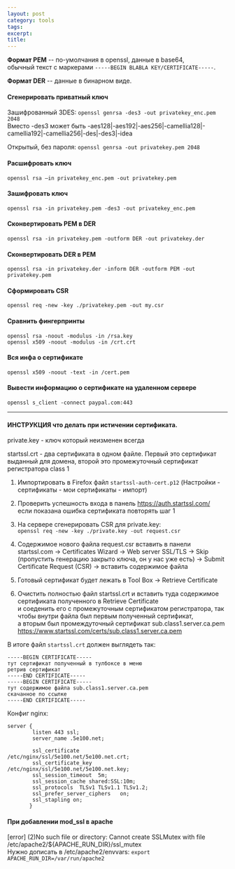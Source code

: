 ```yaml
---
layout: post
category: tools
tags: 
excerpt: 
title: 
---
```

**Формат PEM** -- по-умолчания в openssl, данные в base64,  
обычный текст с маркерами `-----BEGIN BLABLA KEY/CERTIFICATE-----`.  

**Формат DER** -- данные в бинарном виде.


#### Сгенерировать приватный ключ 
Зашифрованный 3DES: `openssl genrsa -des3 -out privatekey_enc.pem 2048`  
Вместо -des3 может быть -aes128|-aes192|-aes256|-camellia128|-camellia192|-camellia256|-des|-des3|-idea  

Открытый, без пароля: `openssl genrsa -out privatekey.pem 2048`  

#### Расшифровать ключ 
`openssl rsa –in privatekey_enc.pem -out privatekey.pem`  

#### Зашифровать ключ 
`openssl rsa -in privatekey.pem -des3 -out privatekey_enc.pem`  

#### Сконвертировать PEM в DER 
`openssl rsa -in privatekey.pem -outform DER -out privatekey.der`  

#### Сконвертировать DER в PEM 
`openssl rsa -in privatekey.der -inform DER -outform PEM -out privatekey.pem`  

#### Сформировать CSR 
`openssl req -new -key ./privatekey.pem -out my.csr`  


#### Сравнить фингерпринты
`openssl rsa -noout -modulus -in /rsa.key`  
`openssl x509 -noout -modulus -in /crt.crt`  

#### Вся инфа о сертификате 
`openssl x509 -noout -text -in /cert.pem`  

#### Вывести информацию о сертификате на удаленном сервере
`openssl s_client -connect paypal.com:443`  	

-----------------

#### ИНСТРУКЦИЯ что делать при истичении сертификата. 

private.key - ключ который неизменен всегда 

startssl.crt - два сертификата в одном файле. Первый это сертификат выданный для домена,
второй это промежуточный сертификат регистратора class 1


1. Импортировать в Firefox файл `startssl-auth-cert.p12` (Настройки - сертификаты - мои сертификаты - импорт)  
  
2. Проверить успешность входа в панель https://auth.startssl.com/  
   если показана ошибка сертификата повторять шаг 1  

3. На сервере сгенерировать CSR для private.key:  
   `openssl req -new -key ./private.key -out request.csr`  

4. Содержимое нового файла request.csr вставить в панели startssl.com -> Certificates Wizard -> Web server SSL/TLS -> Skip (пропустить генерацию закрыто ключа, он у нас уже есть) -> Submit Certificate Request (CSR) -> вставить содержимое файла  
  
5. Готовый сертификат будет лежать в Tool Box -> Retrieve Certificate  
  
6. Очистить полностью файл startssl.crt и вставить туда содержимое сертификата полученного в Retrieve Certificate  
   и соеденить его с промежуточным сертификатом регистратора, так чтобы внутри файла был первым полученный сертификат,  
   а вторым был промеждуточный сертификат sub.class1.server.ca.pem https://www.startssl.com/certs/sub.class1.server.ca.pem  
  
В итоге файл `startssl.crt` должен выглядеть так:  


<pre><code>-----BEGIN CERTIFICATE-----
тут сертификат полученный в тулбоксе в меню
ретрив сертификат 
-----END CERTIFICATE-----
-----BEGIN CERTIFICATE-----
тут содержимое файла sub.class1.server.ca.pem
скачанное по ссылке 
-----END CERTIFICATE-----</pre></code>  
  


Конфиг nginx:  
<pre><code>server {
        listen 443 ssl;
        server_name .5e100.net;

        ssl_certificate           /etc/nginx/ssl/5e100.net/5e100.net.crt;
        ssl_certificate_key       /etc/nginx/ssl/5e100.net/5e100.net.key;
        ssl_session_timeout  5m;
        ssl_session_cache shared:SSL:10m;
        ssl_protocols  TLSv1 TLSv1.1 TLSv1.2;
        ssl_prefer_server_ciphers   on;
        ssl_stapling on;
       }</pre></code>


#### При добавлении mod_ssl в apache
[error] (2)No such file or directory: Cannot create SSLMutex with file /etc/apache2/${APACHE_RUN_DIR}/ssl_mutex  
Нужно дописать в /etc/apache2/envvars:
`export APACHE_RUN_DIR=/var/run/apache2`
